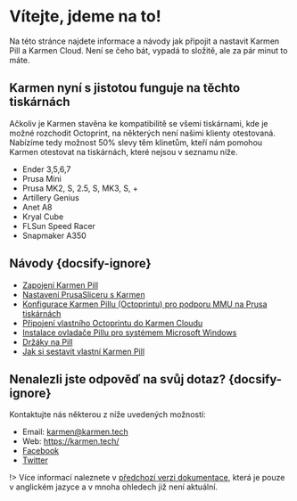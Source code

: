 # Vítejte, jdeme na to!

Na této stránce najdete informace a návody jak připojit a nastavit Karmen Pill a Karmen Cloud. Není se čeho bát, vypadá to složitě, ale za pár minut to máte.

## Karmen nyní s jistotou funguje na těchto tiskárnách

Ačkoliv je Karmen stavěna ke kompatibilitě se všemi tiskárnami, kde je možné rozchodit Octoprint, na některých není našimi klienty otestovaná.
Nabízíme tedy možnost 50% slevy těm klinetům, kteří nám pomohou Karmen otestovat na tiskárnách, které nejsou v seznamu níže.

- Ender 3,5,6,7
- Prusa Mini
- Prusa MK2, S, 2.5, S, MK3, S, +
- Artillery Genius
- Anet A8
- Kryal Cube
- FLSun Speed Racer
- Snapmaker A350

## Návody {docsify-ignore}

- [Zapojení Karmen Pill](karmen-pill-zaciname.md)
- [Nastavení PrusaSliceru s Karmen](prusaslicer-gcode-upload.md)
- [Konfigurace Karmen Pillu (Octoprintu) pro podporu MMU na Prusa tiskárnách](konfigurace-pill-podpora-mmu.md)
- [Připojení vlastního Octoprintu do Karmen Cloudu](pripojeni-octoprintu-do-karmen-cloudu.md)
- [Instalace ovladače Pillu pro systémem Microsoft Windows](windows.md)
- [Držáky na Pill](drzaky-na-pill.md)
- [Jak si sestavit vlastní Karmen Pill](sestaveni-karmen-pill.md)

## Nenalezli jste odpověď na svůj dotaz? {docsify-ignore}

Kontaktujte nás některou z níže uvedených možností:

- Email: karmen@karmen.tech
- Web: https://karmen.tech/
- [Facebook](https://www.facebook.com/karmen3D/)
- [Twitter](https://twitter.com/karmen3d)

!> Více informací naleznete v [předchozí verzi dokumentace](old/), která je pouze v anglickém jazyce a v mnoha ohledech již není aktuální.
